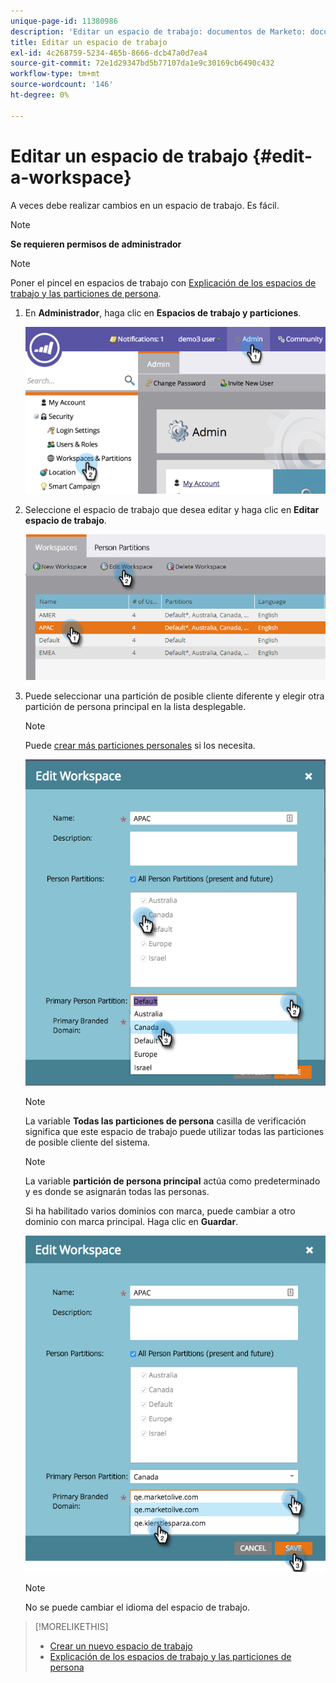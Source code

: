 ```yaml
---
unique-page-id: 11380986
description: 'Editar un espacio de trabajo: documentos de Marketo: documentación del producto'
title: Editar un espacio de trabajo
exl-id: 4c268759-5234-465b-8666-dcb47a0d7ea4
source-git-commit: 72e1d29347bd5b77107da1e9c30169cb6490c432
workflow-type: tm+mt
source-wordcount: '146'
ht-degree: 0%

---
```


# Editar un espacio de trabajo {#edit-a-workspace}

A veces debe realizar cambios en un espacio de trabajo. Es fácil.

>[!NOTE]
>
>**Se requieren permisos de administrador**

>[!NOTE]
>
>Poner el pincel en espacios de trabajo con [Explicación de los espacios de trabajo y las particiones de persona](/help/marketo/product-docs/administration/workspaces-and-person-partitions/understanding-workspaces-and-person-partitions.md).

1. En **Administrador**, haga clic en **Espacios de trabajo y particiones**.

   ![](assets/image2014-9-17-11-3a59-3a11-1.png)

1. Seleccione el espacio de trabajo que desea editar y haga clic en **Editar espacio de trabajo**.

   ![](assets/two-7.png)

1. Puede seleccionar una partición de posible cliente diferente y elegir otra partición de persona principal en la lista desplegable.

   >[!NOTE]
   >
   >Puede [crear más particiones personales](/help/marketo/product-docs/administration/workspaces-and-person-partitions/create-a-person-partition.md) si los necesita.

   ![](assets/three-7.png)

   >[!NOTE]
   >
   >La variable **Todas las particiones de persona** casilla de verificación significa que este espacio de trabajo puede utilizar todas las particiones de posible cliente del sistema.

   >[!NOTE]
   >
   >La variable **partición de persona principal** actúa como predeterminado y es donde se asignarán todas las personas.

   Si ha habilitado varios dominios con marca, puede cambiar a otro dominio con marca principal. Haga clic en **Guardar**.

   ![](assets/four-6.png)

   >[!NOTE]
   >
   >No se puede cambiar el idioma del espacio de trabajo.

>[!MORELIKETHIS]
>
>* [Crear un nuevo espacio de trabajo](/help/marketo/product-docs/administration/workspaces-and-person-partitions/create-a-new-workspace.md)
>* [Explicación de los espacios de trabajo y las particiones de persona](/help/marketo/product-docs/administration/workspaces-and-person-partitions/understanding-workspaces-and-person-partitions.md)

